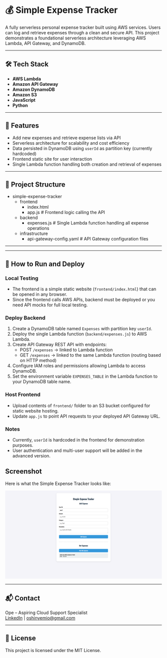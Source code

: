 # 💰 Simple Expense Tracker

A fully serverless personal expense tracker built using AWS services. Users can log and retrieve expenses through a clean and secure API. This project demonstrates a foundational serverless architecture leveraging AWS Lambda, API Gateway, and DynamoDB.

---

## 🛠 Tech Stack

- **AWS Lambda**
- **Amazon API Gateway**
- **Amazon DynamoDB**
- **Amazon S3**
- **JavaScript**
- **Python** 

---

## 🚀 Features

- Add new expenses and retrieve expense lists via API
- Serverless architecture for scalability and cost efficiency
- Data persisted in DynamoDB using `userId` as partition key (currently hardcoded)
- Frontend static site for user interaction
- Single Lambda function handling both creation and retrieval of expenses

---

## 📂 Project Structure

- simple-expense-tracker
  - frontend
    - index.html
    - app.js          # Frontend logic calling the API
  - backend
    - expenses.js     # Single Lambda function handling all expense operations
  - infrastructure
    - api-gateway-config.yaml  # API Gateway configuration files



---


---

## 🚀 How to Run and Deploy

### Local Testing

- The frontend is a simple static website (`frontend/index.html`) that can be opened in any browser.
- Since the frontend calls AWS APIs, backend must be deployed or you need API mocks for full local testing.

### Deploy Backend

1. Create a DynamoDB table named `Expenses` with partition key `userId`.
2. Deploy the single Lambda function (`backend/expenses.js`) to AWS Lambda.
3. Create API Gateway REST API with endpoints:
   - POST `/expenses` → linked to Lambda function
   - GET `/expenses` → linked to the same Lambda function (routing based on HTTP method)
4. Configure IAM roles and permissions allowing Lambda to access DynamoDB.
5. Set the environment variable `EXPENSES_TABLE` in the Lambda function to your DynamoDB table name.

### Host Frontend

- Upload contents of `frontend/` folder to an S3 bucket configured for static website hosting.
- Update `app.js` to point API requests to your deployed API Gateway URL.

### Notes

- Currently, `userId` is hardcoded in the frontend for demonstration purposes.
- User authentication and multi-user support will be added in the advanced version.

## Screenshot

Here is what the Simple Expense Tracker looks like:

![Simple Expense Tracker](https://github.com/Oshinyemio/simple-expense-tracker/blob/main/assets/screenshot.png?raw=true)

---

## 📬 Contact

Ope – Aspiring Cloud Support Specialist  
[LinkedIn](https://linkedin.com/in/oshinyemio) | oshinyemio@gmail.com

---

## 📜 License

This project is licensed under the MIT License.

